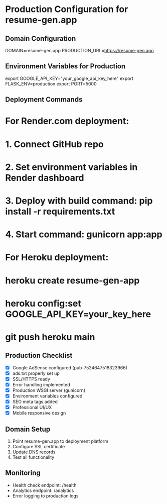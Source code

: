 # Production Configuration for resume-gen.app

## Domain Configuration
DOMAIN=resume-gen.app
PRODUCTION_URL=https://resume-gen.app

## Environment Variables for Production
export GOOGLE_API_KEY="your_google_api_key_here"
export FLASK_ENV=production
export PORT=5000

## Deployment Commands

# For Render.com deployment:
# 1. Connect GitHub repo
# 2. Set environment variables in Render dashboard
# 3. Deploy with build command: pip install -r requirements.txt
# 4. Start command: gunicorn app:app

# For Heroku deployment:
# heroku create resume-gen-app
# heroku config:set GOOGLE_API_KEY=your_key_here
# git push heroku main

## Production Checklist
- [x] Google AdSense configured (pub-7524647518323966)
- [x] ads.txt properly set up
- [x] SSL/HTTPS ready
- [x] Error handling implemented
- [x] Production WSGI server (gunicorn)
- [x] Environment variables configured
- [x] SEO meta tags added
- [x] Professional UI/UX
- [x] Mobile responsive design

## Domain Setup
1. Point resume-gen.app to deployment platform
2. Configure SSL certificate
3. Update DNS records
4. Test all functionality

## Monitoring
- Health check endpoint: /health
- Analytics endpoint: /analytics
- Error logging to production logs
